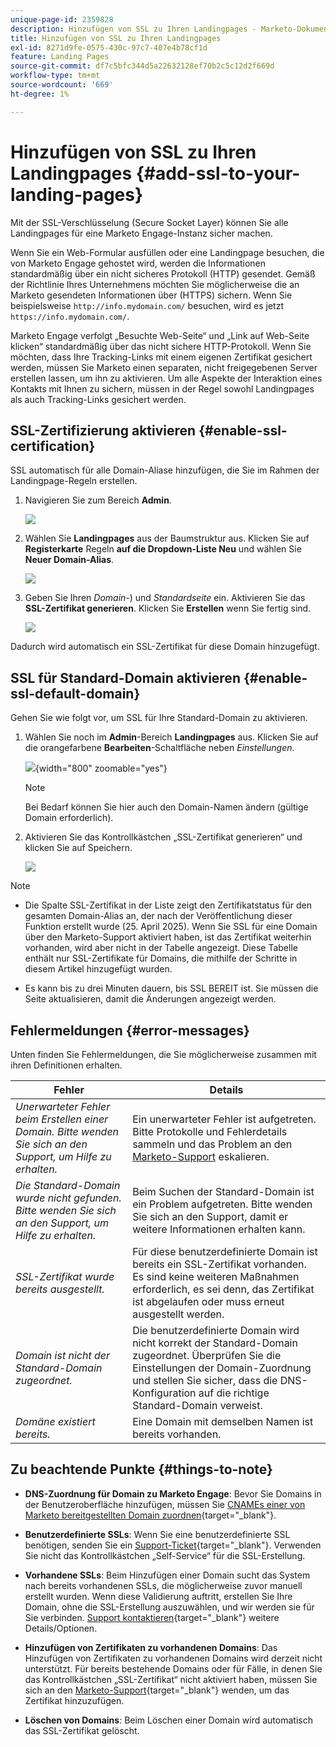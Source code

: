 ```yaml
---
unique-page-id: 2359828
description: Hinzufügen von SSL zu Ihren Landingpages - Marketo-Dokumente - Produktdokumentation
title: Hinzufügen von SSL zu Ihren Landingpages
exl-id: 8271d9fe-0575-430c-97c7-407e4b78cf1d
feature: Landing Pages
source-git-commit: df7c5bfc344d5a22632128ef70b2c5c12d2f669d
workflow-type: tm+mt
source-wordcount: '669'
ht-degree: 1%

---
```


# Hinzufügen von SSL zu Ihren Landingpages {#add-ssl-to-your-landing-pages}

Mit der SSL-Verschlüsselung (Secure Socket Layer) können Sie alle Landingpages für eine Marketo Engage-Instanz sicher machen.

Wenn Sie ein Web-Formular ausfüllen oder eine Landingpage besuchen, die von Marketo Engage gehostet wird, werden die Informationen standardmäßig über ein nicht sicheres Protokoll (HTTP) gesendet. Gemäß der Richtlinie Ihres Unternehmens möchten Sie möglicherweise die an Marketo gesendeten Informationen über (HTTPS) sichern. Wenn Sie beispielsweise `http://info.mydomain.com/` besuchen, wird es jetzt `https://info.mydomain.com/`.

Marketo Engage verfolgt „Besuchte Web-Seite“ und „Link auf Web-Seite klicken“ standardmäßig über das nicht sichere HTTP-Protokoll. Wenn Sie möchten, dass Ihre Tracking-Links mit einem eigenen Zertifikat gesichert werden, müssen Sie Marketo einen separaten, nicht freigegebenen Server erstellen lassen, um ihn zu aktivieren. Um alle Aspekte der Interaktion eines Kontakts mit Ihnen zu sichern, müssen in der Regel sowohl Landingpages als auch Tracking-Links gesichert werden.

## SSL-Zertifizierung aktivieren {#enable-ssl-certification}

SSL automatisch für alle Domain-Aliase hinzufügen, die Sie im Rahmen der Landingpage-Regeln erstellen.

1. Navigieren Sie zum Bereich **Admin**.

   ![](assets/add-ssl-to-your-landing-pages-1.png)

1. Wählen Sie **Landingpages** aus der Baumstruktur aus. Klicken Sie auf **Registerkarte** Regeln **auf die Dropdown-Liste Neu** und wählen Sie **Neuer Domain-Alias**.

   ![](assets/add-ssl-to-your-landing-pages-2.png)

1. Geben Sie Ihren _Domain-_) und _Standardseite_ ein. Aktivieren Sie das **SSL-Zertifikat generieren**. Klicken Sie **Erstellen** wenn Sie fertig sind.

   ![](assets/add-ssl-to-your-landing-pages-3.png)

Dadurch wird automatisch ein SSL-Zertifikat für diese Domain hinzugefügt.

## SSL für Standard-Domain aktivieren {#enable-ssl-default-domain}

Gehen Sie wie folgt vor, um SSL für Ihre Standard-Domain zu aktivieren.

1. Wählen Sie noch im **Admin**-Bereich **Landingpages** aus. Klicken Sie auf die orangefarbene **Bearbeiten**-Schaltfläche neben _Einstellungen_.

   ![](assets/add-ssl-to-your-landing-pages-4.png){width="800" zoomable="yes"}

   >[!NOTE]
   >
   >Bei Bedarf können Sie hier auch den Domain-Namen ändern (gültige Domain erforderlich).

1. Aktivieren Sie das Kontrollkästchen „SSL-Zertifikat generieren“ und klicken Sie auf Speichern.

   ![](assets/add-ssl-to-your-landing-pages-5.png)

>[!NOTE]
>
>* Die Spalte SSL-Zertifikat in der Liste zeigt den Zertifikatstatus für den gesamten Domain-Alias an, der nach der Veröffentlichung dieser Funktion erstellt wurde (25. April 2025). Wenn Sie SSL für eine Domain über den Marketo-Support aktiviert haben, ist das Zertifikat weiterhin vorhanden, wird aber nicht in der Tabelle angezeigt. Diese Tabelle enthält nur SSL-Zertifikate für Domains, die mithilfe der Schritte in diesem Artikel hinzugefügt wurden.
>
>* Es kann bis zu drei Minuten dauern, bis SSL BEREIT ist. Sie müssen die Seite aktualisieren, damit die Änderungen angezeigt werden.

## Fehlermeldungen {#error-messages}

Unten finden Sie Fehlermeldungen, die Sie möglicherweise zusammen mit ihren Definitionen erhalten.

<table><thead>
  <tr>
    <th>Fehler</th>
    <th>Details</th>
  </tr></thead>
<tbody>
  <tr>
    <td><i>Unerwarteter Fehler beim Erstellen einer Domain. Bitte wenden Sie sich an den Support, um Hilfe zu erhalten.</i></td>
    <td>Ein unerwarteter Fehler ist aufgetreten. Bitte Protokolle und Fehlerdetails sammeln und das Problem an den <a href="https://nation.marketo.com/t5/support/ct-p/Support" target="_blank">Marketo-Support</a> eskalieren.</td>
  </tr>
  <tr>
    <td><i>Die Standard-Domain wurde nicht gefunden. Bitte wenden Sie sich an den Support, um Hilfe zu erhalten.</i></td>
    <td>Beim Suchen der Standard-Domain ist ein Problem aufgetreten. Bitte wenden Sie sich an den Support, damit er weitere Informationen erhalten kann.</td>
  </tr>
  <tr>
    <td><i>SSL-Zertifikat wurde bereits ausgestellt.</i></td>
    <td>Für diese benutzerdefinierte Domain ist bereits ein SSL-Zertifikat vorhanden. Es sind keine weiteren Maßnahmen erforderlich, es sei denn, das Zertifikat ist abgelaufen oder muss erneut ausgestellt werden.</td>
  </tr>
  <tr>
    <td><i>Domain ist nicht der Standard-Domain zugeordnet.</i></td>
    <td>Die benutzerdefinierte Domain wird nicht korrekt der Standard-Domain zugeordnet. Überprüfen Sie die Einstellungen der Domain-Zuordnung und stellen Sie sicher, dass die DNS-Konfiguration auf die richtige Standard-Domain verweist.</td>
  </tr>
  <tr>
    <td><i>Domäne existiert bereits.</i></td>
    <td>Eine Domain mit demselben Namen ist bereits vorhanden.</td>
  </tr>
</tbody></table>

## Zu beachtende Punkte {#things-to-note}

* **DNS-Zuordnung für Domain zu Marketo Engage**: Bevor Sie Domains in der Benutzeroberfläche hinzufügen, müssen Sie [CNAMEs einer von Marketo bereitgestellten Domain zuordnen](https://experienceleague.adobe.com/de/docs/marketo/using/getting-started/initial-setup/setup-steps#customize-your-landing-page-urls-with-a-cname){target="_blank"}.

* **Benutzerdefinierte SSLs**: Wenn Sie eine benutzerdefinierte SSL benötigen, senden Sie ein [Support-Ticket](https://nation.marketo.com/t5/support/ct-p/Support){target="_blank"}. Verwenden Sie nicht das Kontrollkästchen „Self-Service“ für die SSL-Erstellung.

* **Vorhandene SSLs**: Beim Hinzufügen einer Domain sucht das System nach bereits vorhandenen SSLs, die möglicherweise zuvor manuell erstellt wurden. Wenn diese Validierung auftritt, erstellen Sie Ihre Domain, ohne die SSL-Erstellung auszuwählen, und wir werden sie für Sie verbinden. [Support kontaktieren](https://nation.marketo.com/t5/support/ct-p/Support){target="_blank"} weitere Details/Optionen.

* **Hinzufügen von Zertifikaten zu vorhandenen Domains**: Das Hinzufügen von Zertifikaten zu vorhandenen Domains wird derzeit nicht unterstützt. Für bereits bestehende Domains oder für Fälle, in denen Sie das Kontrollkästchen „SSL-Zertifikat“ nicht aktiviert haben, müssen Sie sich an den [Marketo-Support](https://nation.marketo.com/t5/support/ct-p/Support){target="_blank"} wenden, um das Zertifikat hinzuzufügen.

* **Löschen von Domains**: Beim Löschen einer Domain wird automatisch das SSL-Zertifikat gelöscht.
